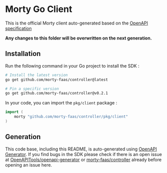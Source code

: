 # Morty Go Client

This is the official Morty client auto-generated based on the [OpenAPI specification](../../api/spec/openapi.yml)

**Any changes to this folder will be overwritten on the next generation.**

## Installation

Run the following command in your Go project to install the SDK :

```bash
# Install the latest version
go get github.com/morty-faas/controller@latest

# Pin a specific version
go get github.com/morty-faas/controller@v0.2.1
```

In your code, you can import the `pkg/client` package :

```go
import (
    morty "github.com/morty-faas/controller/pkg/client"
)
```

## Generation

This code base, including this README, is auto-generated using
[OpenAPI Generator](https://openapi-generator.tech). If you find bugs in the SDK
please check if there is an open issue at
[OpenAPITools/openapi-generator](https://github.com/OpenAPITools/openapi-generator)
or [morty-faas/controller](https://github.com/morty-faas/controller) already before opening an issue here.
